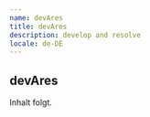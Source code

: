 ```yaml
---
name: devAres
title: devAres
description: develop and resolve
locale: de-DE
---
```

## devAres

Inhalt folgt.
